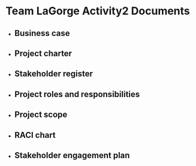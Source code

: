 # Team LaGorge Activity2 Documents

* ## Business case
* ## Project charter
* ## Stakeholder register
* ## Project roles and responsibilities
* ## Project scope 
* ## RACI chart
* ## Stakeholder engagement plan
